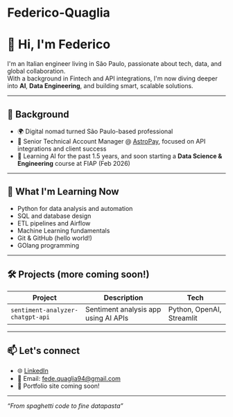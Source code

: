 # Federico-Quaglia
# 👋 Hi, I'm Federico

I'm an Italian engineer living in São Paulo, passionate about tech, data, and global collaboration.  
With a background in Fintech and API integrations, I'm now diving deeper into **AI**, **Data Engineering**, and building smart, scalable solutions.

---

## 💼 Background

- 🌍 Digital nomad turned São Paulo-based professional  
- 🏦 Senior Technical Account Manager @ [AstroPay](https://www.astropay.com), focused on API integrations and client success  
- 🚀 Learning AI for the past 1.5 years, and soon starting a **Data Science & Engineering** course at FIAP (Feb 2026)

---

## 🧠 What I'm Learning Now

- Python for data analysis and automation
- SQL and database design
- ETL pipelines and Airflow
- Machine Learning fundamentals
- Git & GitHub (hello world!)
- GOlang programming

---

## 🛠️ Projects (more coming soon!)

| Project | Description | Tech |
|--------|-------------|------|
| `sentiment-analyzer-chatgpt-api` | Sentiment analysis app using AI APIs | Python, OpenAI, Streamlit |

---

## 📫 Let's connect

- 🌐 [LinkedIn](https://www.linkedin.com/in/federico-quaglia-b1ab8618a/)  
- 💌 Email: fede.quaglia94@gmail.com  
- 📂 Portfolio site coming soon!

---

_“From spaghetti code to fine datapasta”_
